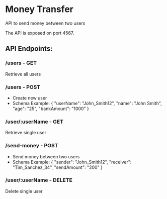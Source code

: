 # Money Transfer
API to send money between two users

The API is exposed on port 4567. 

## API Endpoints:
 
### /users - GET 
Retrieve all users
  
### /users - POST 
- Create new user
- Schema Example: { "userName": "John_Smith12", "name": "John Smith", "age": "25", "bankAmount": "1000" }
  
### /user/:userName - GET
Retrieve single user
  
### /send-money - POST
- Send money between two users
- Schema Example: { "sender": "John_Smith12", "receiver": "Tim_Sanchez_34", "sendAmount": "200" } 

### /user/:userName - DELETE
Delete single user


  
